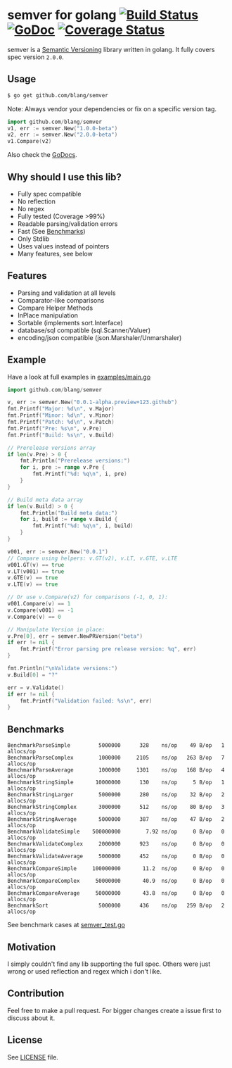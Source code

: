 semver for golang [![Build Status](https://drone.io/github.com/blang/semver/status.png)](https://drone.io/github.com/blang/semver/latest) [![GoDoc](https://godoc.org/github.com/blang/semver?status.png)](https://godoc.org/github.com/blang/semver) [![Coverage Status](https://img.shields.io/coveralls/blang/semver.svg)](https://coveralls.io/r/blang/semver?branch=master)
======

semver is a [Semantic Versioning](http://semver.org/) library written in golang. It fully covers spec version `2.0.0`.

Usage
-----
```bash
$ go get github.com/blang/semver
```
Note: Always vendor your dependencies or fix on a specific version tag.

```go
import github.com/blang/semver
v1, err := semver.New("1.0.0-beta")
v2, err := semver.New("2.0.0-beta")
v1.Compare(v2)
```

Also check the [GoDocs](http://godoc.org/github.com/blang/semver).

Why should I use this lib?
-----

- Fully spec compatible
- No reflection
- No regex
- Fully tested (Coverage >99%)
- Readable parsing/validation errors
- Fast (See [Benchmarks](#benchmarks))
- Only Stdlib
- Uses values instead of pointers
- Many features, see below


Features
-----

- Parsing and validation at all levels
- Comparator-like comparisons
- Compare Helper Methods
- InPlace manipulation
- Sortable (implements sort.Interface)
- database/sql compatible (sql.Scanner/Valuer)
- encoding/json compatible (json.Marshaler/Unmarshaler)


Example
-----

Have a look at full examples in [examples/main.go](examples/main.go)

```go
import github.com/blang/semver

v, err := semver.New("0.0.1-alpha.preview+123.github")
fmt.Printf("Major: %d\n", v.Major)
fmt.Printf("Minor: %d\n", v.Minor)
fmt.Printf("Patch: %d\n", v.Patch)
fmt.Printf("Pre: %s\n", v.Pre)
fmt.Printf("Build: %s\n", v.Build)

// Prerelease versions array
if len(v.Pre) > 0 {
    fmt.Println("Prerelease versions:")
    for i, pre := range v.Pre {
        fmt.Printf("%d: %q\n", i, pre)
    }
}

// Build meta data array
if len(v.Build) > 0 {
    fmt.Println("Build meta data:")
    for i, build := range v.Build {
        fmt.Printf("%d: %q\n", i, build)
    }
}

v001, err := semver.New("0.0.1")
// Compare using helpers: v.GT(v2), v.LT, v.GTE, v.LTE
v001.GT(v) == true
v.LT(v001) == true
v.GTE(v) == true
v.LTE(v) == true

// Or use v.Compare(v2) for comparisons (-1, 0, 1):
v001.Compare(v) == 1
v.Compare(v001) == -1
v.Compare(v) == 0

// Manipulate Version in place:
v.Pre[0], err = semver.NewPRVersion("beta")
if err != nil {
    fmt.Printf("Error parsing pre release version: %q", err)
}

fmt.Println("\nValidate versions:")
v.Build[0] = "?"

err = v.Validate()
if err != nil {
    fmt.Printf("Validation failed: %s\n", err)
}
```

Benchmarks
-----

    BenchmarkParseSimple         5000000      328    ns/op    49 B/op   1 allocs/op
    BenchmarkParseComplex        1000000     2105    ns/op   263 B/op   7 allocs/op
    BenchmarkParseAverage        1000000     1301    ns/op   168 B/op   4 allocs/op
    BenchmarkStringSimple       10000000      130    ns/op     5 B/op   1 allocs/op
    BenchmarkStringLarger        5000000      280    ns/op    32 B/op   2 allocs/op
    BenchmarkStringComplex       3000000      512    ns/op    80 B/op   3 allocs/op
    BenchmarkStringAverage       5000000      387    ns/op    47 B/op   2 allocs/op
    BenchmarkValidateSimple    500000000        7.92 ns/op     0 B/op   0 allocs/op
    BenchmarkValidateComplex     2000000      923    ns/op     0 B/op   0 allocs/op
    BenchmarkValidateAverage     5000000      452    ns/op     0 B/op   0 allocs/op
    BenchmarkCompareSimple     100000000       11.2  ns/op     0 B/op   0 allocs/op
    BenchmarkCompareComplex     50000000       40.9  ns/op     0 B/op   0 allocs/op
    BenchmarkCompareAverage     50000000       43.8  ns/op     0 B/op   0 allocs/op
    BenchmarkSort                5000000      436    ns/op   259 B/op   2 allocs/op

See benchmark cases at [semver_test.go](semver_test.go)


Motivation
-----

I simply couldn't find any lib supporting the full spec. Others were just wrong or used reflection and regex which i don't like.


Contribution
-----

Feel free to make a pull request. For bigger changes create a issue first to discuss about it.


License
-----

See [LICENSE](LICENSE) file.
